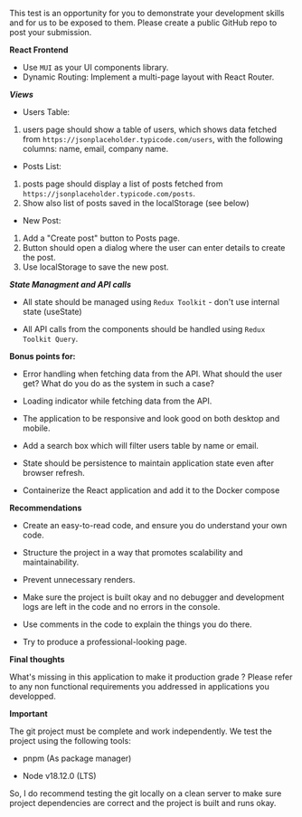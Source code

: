 This test is an opportunity for you to demonstrate your development skills and for us to be exposed to them. 
Please create a public GitHub repo to post your submission.


**React Frontend** 

- Use `MUI` as your UI components library.
- Dynamic Routing: Implement a multi-page layout with React Router.

***Views***

- Users Table: 
1. users page should show a table of users, which shows data fetched from `https://jsonplaceholder.typicode.com/users`, with the following columns: name, email, company name. 

- Posts List: 
1. posts page should display a list of posts fetched from `https://jsonplaceholder.typicode.com/posts`. 
2. Show also list of posts saved in the localStorage (see below)

- New Post: 
1. Add a "Create post" button to Posts page.
2. Button should open a dialog where the user can enter details to create the post. 
3. Use localStorage to save the new post.
 

***State Managment and API calls***

* All state should be managed using `Redux Toolkit` - don't use internal state (useState)

* All API calls from the components should be handled using `Redux Toolkit Query`.


**Bonus points for:**

* Error handling when fetching data from the API. What should the user get? What do you do as the system in such a case? 

* Loading indicator while fetching data from the API. 

* The application to be responsive and look good on both desktop and mobile. 

* Add a search box which will filter users table by name or email.

* State should be persistence to maintain application state even after browser refresh.
  
* Containerize the React application and add it to the Docker compose


**Recommendations** 

* Create an easy-to-read code, and ensure you do understand your own code. 

* Structure the project in a way that promotes scalability and maintainability. 

* Prevent unnecessary renders.

* Make sure the project is built okay and no debugger and development logs are left in the code and no errors in the console. 

* Use comments in the code to explain the things you do there. 

* Try to produce a professional-looking page. 


**Final thoughts**

What's missing in this application to make it production grade ?
Please refer to any non functional requirements you addressed in applications you developped.

**Important** 

The git project must be complete and work independently. We test the project using the following tools: 

* pnpm (As package manager) 

* Node v18.12.0 (LTS) 

So, I do recommend testing the git locally on a clean server to make sure project dependencies are correct and the project is built and runs okay. 
